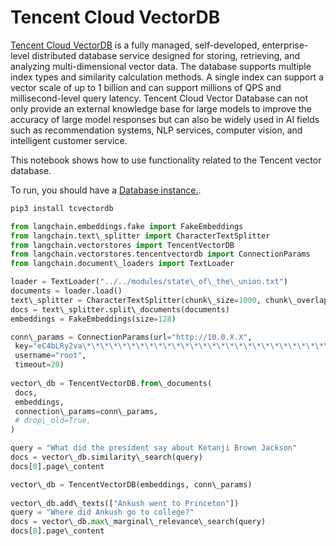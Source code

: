 # Tencent Cloud VectorDB

[Tencent Cloud VectorDB](https://cloud.tencent.com/document/product/1709) is a fully managed, self-developed, enterprise-level distributed database service designed for storing, retrieving, and analyzing multi-dimensional vector data. The database supports multiple index types and similarity calculation methods. A single index can support a vector scale of up to 1 billion and can support millions of QPS and millisecond-level query latency. Tencent Cloud Vector Database can not only provide an external knowledge base for large models to improve the accuracy of large model responses but can also be widely used in AI fields such as recommendation systems, NLP services, computer vision, and intelligent customer service.

This notebook shows how to use functionality related to the Tencent vector database.

To run, you should have a [Database instance.](https://cloud.tencent.com/document/product/1709/95101).

```bash
pip3 install tcvectordb  

```

```python
from langchain.embeddings.fake import FakeEmbeddings  
from langchain.text\_splitter import CharacterTextSplitter  
from langchain.vectorstores import TencentVectorDB  
from langchain.vectorstores.tencentvectordb import ConnectionParams  
from langchain.document\_loaders import TextLoader  

```

```python
loader = TextLoader("../../modules/state\_of\_the\_union.txt")  
documents = loader.load()  
text\_splitter = CharacterTextSplitter(chunk\_size=1000, chunk\_overlap=0)  
docs = text\_splitter.split\_documents(documents)  
embeddings = FakeEmbeddings(size=128)  

```

```python
conn\_params = ConnectionParams(url="http://10.0.X.X",   
 key="eC4bLRy2va\*\*\*\*\*\*\*\*\*\*\*\*\*\*\*\*\*\*\*\*\*\*\*\*\*\*\*\*\*\*",   
 username="root",   
 timeout=20)  
  
vector\_db = TencentVectorDB.from\_documents(  
 docs,  
 embeddings,  
 connection\_params=conn\_params,  
 # drop\_old=True,  
)  

```

```python
query = "What did the president say about Ketanji Brown Jackson"  
docs = vector\_db.similarity\_search(query)  
docs[0].page\_content  

```

```python
vector\_db = TencentVectorDB(embeddings, conn\_params)  
  
vector\_db.add\_texts(["Ankush went to Princeton"])  
query = "Where did Ankush go to college?"  
docs = vector\_db.max\_marginal\_relevance\_search(query)  
docs[0].page\_content  

```
